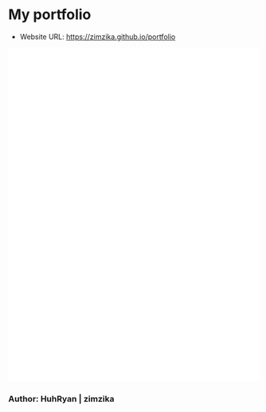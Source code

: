 # My portfolio

- Website URL: https://zimzika.github.io/portfolio

<p align="center">
  <img src="https://raw.githubusercontent.com/zimzika/portfolio/master/github-metrics.svg" alt="Page Speed"/>
</p>

### Author: HuhRyan | zimzika
